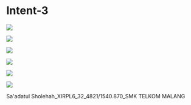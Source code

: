 # Intent-3

![](https://drive.google.com/uc?export=view&id=0B7B9myqe35ONY2RWbU1RcE01U00)

![](https://drive.google.com/uc?export=view&id=0B7B9myqe35ONRXVQZG1qMmthUmM)

![](https://drive.google.com/uc?export=view&id=0B7B9myqe35ONQnFGU3lSdWZ0dzQ)

![](https://drive.google.com/uc?export=view&id=0B7B9myqe35ONMXZOeHdqUlM3dFk)

![](https://drive.google.com/uc?export=view&id=0B7B9myqe35ONZ2dZNVA4Wlo1ZWc)

![](https://drive.google.com/uc?export=view&id=0B7B9myqe35ONdS1GVjd0MjJiaGM)

Sa'adatul Sholehah_XIRPL6_32_4821/1540.870_SMK TELKOM MALANG
